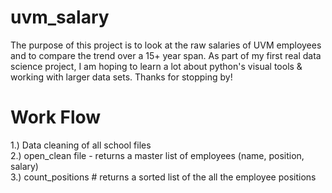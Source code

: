# uvm_salary
The purpose of this project is to look at the raw salaries of UVM employees and to compare the trend over a 15+ year span.
As part of my first real data science project, I am hoping to learn a lot about python's visual tools & working with larger
data sets. Thanks for stopping by!

# Work Flow
1.) Data cleaning of all school files <br />
2.) open_clean file - returns a master list of employees (name, position, salary) <br />
3.) count_positions  # returns a sorted list of the all the employee positions <br />
